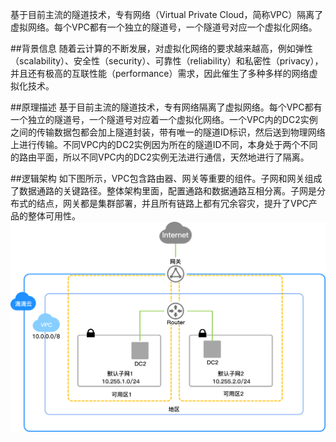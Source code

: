 基于目前主流的隧道技术，专有网络（Virtual Private Cloud，简称VPC）隔离了虚拟网络。每个VPC都有一个独立的隧道号，一个隧道号对应一个虚拟化网络。

##背景信息
随着云计算的不断发展，对虚拟化网络的要求越来越高，例如弹性（scalability）、安全性（security）、可靠性（reliability）和私密性（privacy），并且还有极高的互联性能（performance）需求，因此催生了多种多样的网络虚拟化技术。

##原理描述
基于目前主流的隧道技术，专有网络隔离了虚拟网络。每个VPC都有一个独立的隧道号，一个隧道号对应着一个虚拟化网络。一个VPC内的DC2实例之间的传输数据包都会加上隧道封装，带有唯一的隧道ID标识，然后送到物理网络上进行传输。不同VPC内的DC2实例因为所在的隧道ID不同，本身处于两个不同的路由平面，所以不同VPC内的DC2实例无法进行通信，天然地进行了隔离。

##逻辑架构
如下图所示，VPC包含路由器、网关等重要的组件。子网和网关组成了数据通路的关键路径。整体架构里面，配置通路和数据通路互相分离。子网是分布式的结点，网关都是集群部署，并且所有链路上都有冗余容灾，提升了VPC产品的整体可用性。
![](./picture/1.1.png)
